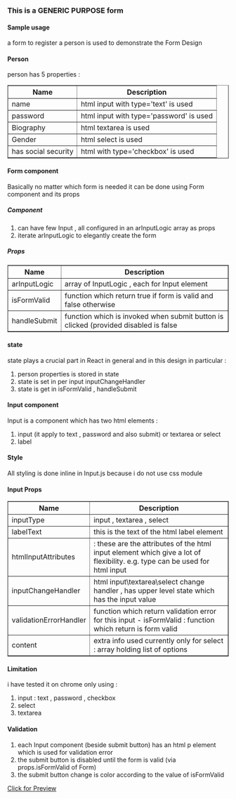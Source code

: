 <!DOCTYPE html>
<html>
<body>

<h3>This is a GENERIC PURPOSE form </h3>

<h4>Sample usage</h4>
    <p>a form to register a person is used to demonstrate the Form Design</p>
  
  <h4>Person</h4>
    person has 5 properties :
  <table border=1>
  <tr>
    <th>Name</th>
    <th>Description</th> 
  </tr>
  <tr>
    <td>name</td>
    <td>html input with type='text' is used</td> 
  </tr>
  <tr>
    <td>password</td>
    <td>html input with type='password' is used</td> 
  </tr>
  <tr>
    <td>Biography</td>
    <td>html textarea is used</td> 
  </tr>
  <tr>
    <td>Gender</td>
    <td>html select is used</td> 
  </tr>  
  <tr>
    <td>has social security</td>
    <td>html with type='checkbox' is used</td> 
  </tr>  
</table>
  
  <h4>Form component</h4>
Basically no matter which form is needed it can be done using Form component and its props
  
<h5>Component</h5>
<ol>  
  <li>can have few Input , all configured in an arInputLogic array as props</li>
  <li>iterate arInputLogic to elegantly create the form</li>  
</ol>  

<h5>Props</h5>
<table border=1>
  <tr>
    <th>Name</th>
    <th>Description</th> 
  </tr>
  <tr>
    <td>arInputLogic</td>
    <td>array of InputLogic , each for Input element</td> 
  </tr>
  <tr>
    <td>isFormValid</td>
    <td>function which return true if form is valid and false otherwise</td> 
  </tr>
  <tr>
    <td>handleSubmit</td>
    <td>function which is invoked when submit button is clicked (provided disabled is false</td> 
  </tr>
</table>  
  
<h4>state</h4>
    state plays a crucial part in React in general and in this design in particular :
<ol> 
  <li>person properties is stored in state</li>
  <li>state is set in per input inputChangeHandler</li>
  <li>state is get in isFormValid , handleSubmit</li>
</ol>



<h4>Input component</h4>
    Input is a component which has two html elements :
  <ol>
    <li> input (it apply to text , password and also submit) or textarea or select</li>
    <li> label</li>
  </ol>

  <h4>Style</h4>
All styling is done inline in Input.js because i do not use css module


<h4>Input Props </h4>
<table border=1>
  <tr>
    <th>Name</th>
    <th>Description</th> 
  </tr>
  <tr>
    <td>inputType</td>
    <td>input , textarea , select</td> 
  </tr>
  <tr>
    <td>labelText</td>
    <td>this is the text of the html label element</td> 
  </tr>
  <tr>
    <td>htmlInputAttributes</td>
    <td> : these are the attributes of the html input element which give 
                           a lot of flexibility. e.g. type can be used for html input</td> 
  </tr>
  <tr>
    <td>inputChangeHandler</td>
    <td>html input\textarea\select change handler , has upper level state which has the
                           input value</td> 
  </tr>
  <tr>
    <td>validationErrorHandler </td>
    <td>function which return validation error for this input
    - isFormValid : function which return is form valid</td> 
  </tr>
  <tr>
    <td>content</td>
    <td>extra info used currently only for select :  array holding list of options</td> 
  </tr>
</table>   

<h4>Limitation </h4>
    i have tested it on chrome only using :
  <ol>
       <li>input : text , password , checkbox</li>
        <li>select</li>
        <li>textarea</li>
  </ol>

<h4>Validation </h4>
  <ol>
    <li>each Input component (beside submit button) has an html p element which is used for validation error</li>
    <li>the submit button is disabled until the form is valid (via props.isFormValid of Form)</li>
   <li>the submit button change is color according to the value of isFormValid</li>
</ol>

<a href='https://www.youtube.com/watch?v=uSCW5rzTlN0'>Click for Preview</a>    
  
</body>
</html>